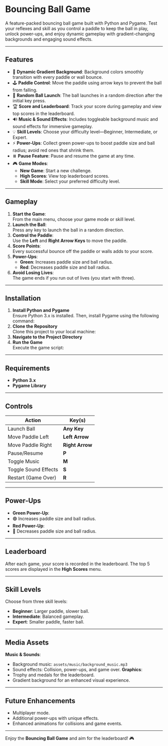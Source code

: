 # Bouncing Ball Game

A feature-packed bouncing ball game built with Python and Pygame. Test your reflexes and skill as you control a paddle to keep the ball in play, unlock power-ups, and enjoy dynamic gameplay with gradient-changing backgrounds and engaging sound effects.

---

## Features

- 🎨 **Dynamic Gradient Background**: Background colors smoothly transition with every paddle or wall bounce.
- 🕹️ **Paddle Control**: Move the paddle using arrow keys to prevent the ball from falling.
- 🎲 **Random Ball Launch**: The ball launches in a random direction after the initial key press.
- 🏆 **Score and Leaderboard**: Track your score during gameplay and view top scores in the leaderboard.
- 🔊 **Music & Sound Effects**: Includes toggleable background music and sound effects for immersive gameplay.
- 💡 **Skill Levels**: Choose your difficulty level—Beginner, Intermediate, or Expert.
- ⚡ **Power-Ups**: Collect green power-ups to boost paddle size and ball radius; avoid red ones that shrink them.
- ⏸️ **Pause Feature**: Pause and resume the game at any time.
- 🎮 **Game Modes**:
  - **New Game**: Start a new challenge.
  - **High Scores**: View top leaderboard scores.
  - **Skill Mode**: Select your preferred difficulty level.

---

## Gameplay

1. **Start the Game**:  
   From the main menu, choose your game mode or skill level.
2. **Launch the Ball**:  
   Press any key to launch the ball in a random direction.
3. **Control the Paddle**:  
   Use the **Left** and **Right Arrow Keys** to move the paddle.
4. **Score Points**:  
   Every successful bounce off the paddle or walls adds to your score.
5. **Power-Ups**:  
   - **Green**: Increases paddle size and ball radius.  
   - **Red**: Decreases paddle size and ball radius.
6. **Avoid Losing Lives**:  
   The game ends if you run out of lives (you start with three).

---

## Installation

1. **Install Python and Pygame**  
   Ensure Python 3.x is installed. Then, install Pygame using the following command:
2. **Clone the Repository**  
   Clone this project to your local machine:
3. **Navigate to the Project Directory**
4. **Run the Game**  
   Execute the game script:
---

## Requirements

- **Python 3.x**  
- **Pygame Library**

---

## Controls

| Action                  | Key(s)             |
|-------------------------|--------------------|
| Launch Ball             | **Any Key**       |
| Move Paddle Left        | **Left Arrow**    |
| Move Paddle Right       | **Right Arrow**   |
| Pause/Resume            | **P**             |
| Toggle Music            | **M**             |
| Toggle Sound Effects    | **S**             |
| Restart (Game Over)     | **R**             |

---

## Power-Ups

- **Green Power-Up**:  
- 🟢 Increases paddle size and ball radius.
- **Red Power-Up**:  
- 🔴 Decreases paddle size and ball radius.

---

## Leaderboard

After each game, your score is recorded in the leaderboard. The top 5 scores are displayed in the **High Scores** menu.

---

## Skill Levels

Choose from three skill levels:  
- **Beginner**: Larger paddle, slower ball.  
- **Intermediate**: Balanced gameplay.  
- **Expert**: Smaller paddle, faster ball.

---

## Media Assets

 **Music & Sounds**:  
- Background music: `assets/music/background_music.mp3`  
- Sound effects: Collision, power-ups, and game over.
 **Graphics**:  
- Trophy and medals for the leaderboard.  
- Gradient background for an enhanced visual experience.

---

## Future Enhancements

- Multiplayer mode.  
- Additional power-ups with unique effects.  
- Enhanced animations for collisions and game events.

---

Enjoy the **Bouncing Ball Game** and aim for the leaderboard! 🎮
